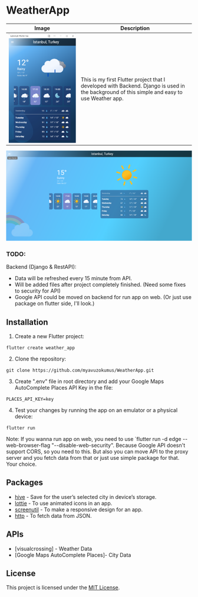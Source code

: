 # WeatherApp

| Image | Description |
| --- | --- |
| ![](/assets/layout2.png) | This is my first Flutter project that I developed with Backend. Django is used in the background of this simple and easy to use Weather app. |

![](/assets/layout1.png)

### TODO:
Backend (Django & RestAPI):
- Data will be refreshed every 15 minute from API.
- Will be added files after project completely finished. (Need some fixes to security for API)
- Google API could be moved on backend for run app on web. (Or just use package on flutter side, I'll look.)

## Installation

1. Create a new Flutter project:
```
flutter create weather_app
```

2. Clone the repository:
```
git clone https://github.com/myavuzokumus/WeatherApp.git
```

3. Create ".env" file in root directory and add your Google Maps AutoComplete Places API Key in the file:
```
PLACES_API_KEY=key
```

4. Test your changes by running the app on an emulator or a physical device:
```
flutter run
```

Note: If you wanna run app on web, you need to use `flutter run -d edge --web-browser-flag "--disable-web-security".
Because Google API doesn't support CORS, so you need to this. But also you can move API to the proxy server and you fetch data from that or just use simple package for that. Your choice. 

## Packages

- [hive](https://pub.dev/packages/hive) - Save for the user’s selected city in device’s storage.
- [lottie](https://pub.dev/packages/lottie) - To use animated icons in an app.
- [screenutil](https://pub.dev/packages/flutter_screenutil) - To make a responsive design for an app.
- [http](https://pub.dev/packages/http) - To fetch data from JSON.

## APIs

- [visualcrossing] - Weather Data
- [Google Maps AutoComplete Places]- City Data

## License

This project is licensed under the [MIT License](/LICENSE).
